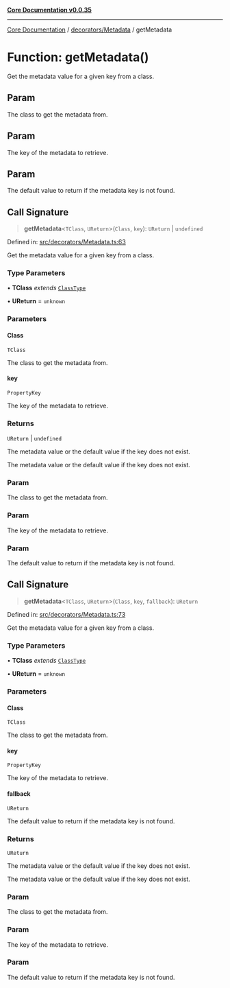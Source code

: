 [**Core Documentation v0.0.35**](../../../README.md)

***

[Core Documentation](../../../modules.md) / [decorators/Metadata](../README.md) / getMetadata

# Function: getMetadata()

Get the metadata value for a given key from a class.

## Param

The class to get the metadata from.

## Param

The key of the metadata to retrieve.

## Param

The default value to return if the metadata key is not found.

## Call Signature

> **getMetadata**\<`TClass`, `UReturn`\>(`Class`, `key`): `UReturn` \| `undefined`

Defined in: [src/decorators/Metadata.ts:63](https://github.com/stonemjs/core/blob/c9d95b58ccfb8efcaba0bed7bbf19084836cc28d/src/decorators/Metadata.ts#L63)

Get the metadata value for a given key from a class.

### Type Parameters

• **TClass** *extends* [`ClassType`](../../../definitions/type-aliases/ClassType.md)

• **UReturn** = `unknown`

### Parameters

#### Class

`TClass`

The class to get the metadata from.

#### key

`PropertyKey`

The key of the metadata to retrieve.

### Returns

`UReturn` \| `undefined`

The metadata value or the default value if the key does not exist.

The metadata value or the default value if the key does not exist.

### Param

The class to get the metadata from.

### Param

The key of the metadata to retrieve.

### Param

The default value to return if the metadata key is not found.

## Call Signature

> **getMetadata**\<`TClass`, `UReturn`\>(`Class`, `key`, `fallback`): `UReturn`

Defined in: [src/decorators/Metadata.ts:73](https://github.com/stonemjs/core/blob/c9d95b58ccfb8efcaba0bed7bbf19084836cc28d/src/decorators/Metadata.ts#L73)

Get the metadata value for a given key from a class.

### Type Parameters

• **TClass** *extends* [`ClassType`](../../../definitions/type-aliases/ClassType.md)

• **UReturn** = `unknown`

### Parameters

#### Class

`TClass`

The class to get the metadata from.

#### key

`PropertyKey`

The key of the metadata to retrieve.

#### fallback

`UReturn`

The default value to return if the metadata key is not found.

### Returns

`UReturn`

The metadata value or the default value if the key does not exist.

The metadata value or the default value if the key does not exist.

### Param

The class to get the metadata from.

### Param

The key of the metadata to retrieve.

### Param

The default value to return if the metadata key is not found.

